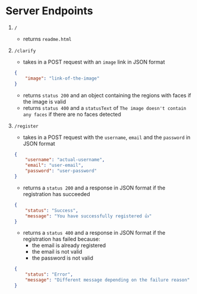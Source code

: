 # Server Endpoints

1. `/`
    - returns `readme.html`

2. `/clarify`
    - takes in a POST request with an `image` link in JSON format
    ```json
    {
        "image": "link-of-the-image"
    }
    ```
    - returns `status 200` and an object containing the regions with faces if the image is valid
    - returns `status 400` and a `statusText` of `The image doesn't contain any faces` if there are no faces detected

3. `/register`
    - takes in a POST request with the `username`, `email` and the `password` in JSON format 
    ```json
    {
        "username": "actual-username",
        "email": "user-email",
        "password": "user-password"
    }
    ```
    - returns a `status 200` and a response in JSON format if the registration has succeeded
    ```json
    {
        "status": "Success",
        "message": "You have successfully registered 👍"
    }
    ```
    - returns a `status 400` and a response in JSON format if the registration has failed because:
        - the email is already registered
        - the email is not valid
        - the password is not valid
    ```json
    {
        "status": "Error",
        "message": "Different message depending on the failure reason"
    }
    ```